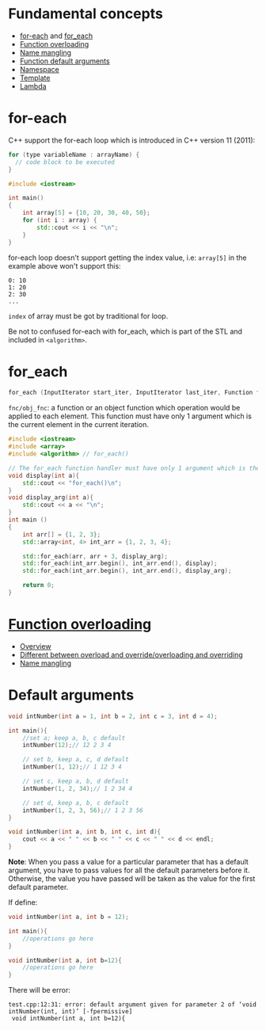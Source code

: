 # Fundamental concepts

* [for-each](#for-each) and [for_each](#for_each)
* [Function overloading](#function-overloading)
* [Name mangling]()
* [Function default arguments](#default-arguments)
* [Namespace](Namespace.md)
* [Template](Template.md)
* [Lambda](Lambda.md)

# for-each

C++ support the for-each loop which is introduced in C++ version 11 (2011):

```cpp
for (type variableName : arrayName) {
  // code block to be executed
}
```

```cpp
#include <iostream>

int main()
{
    int array[5] = {10, 20, 30, 40, 50};
    for (int i : array) {
        std::cout << i << "\n";
    }
}
```
for-each loop doesn't support getting the index value, i.e: ``array[5]`` in the example above won't support this:

```
0: 10
1: 20
2: 30
...
```
``index`` of array must be got by traditional for loop.

Be not to confused for-each with for_each, which is part of the STL and included in ``<algorithm>``.
# for_each
```cpp
for_each (InputIterator start_iter, InputIterator last_iter, Function fnc);
```
``fnc/obj_fnc``: a function or an object function which operation would be applied to each element. This function must have only 1 argument which is the current element in the current iteration.

```cpp
#include <iostream>
#include <array>
#include <algorithm> // for_each()

// The for_each function handler must have only 1 argument which is the current element in the current iteration
void display(int a){
	std::cout << "for_each()\n";
}
void display_arg(int a){
	std::cout << a << "\n";
}
int main ()
{
	int arr[] = {1, 2, 3};
	std::array<int, 4> int_arr = {1, 2, 3, 4};

	std::for_each(arr, arr + 3, display_arg);
	std::for_each(int_arr.begin(), int_arr.end(), display);
	std::for_each(int_arr.begin(), int_arr.end(), display_arg);

	return 0;
}
```
# [Function overloading](Function%20overloading.md)
* [Overview]()
* [Different between overload and override/overloading and overriding](Function%20overloading.md#different-between-overload-and-overrideoverloading-and-overriding)
* [Name mangling](Function%20overloading.md#name-mangling)
# Default arguments

```cpp
void intNumber(int a = 1, int b = 2, int c = 3, int d = 4);

int main(){
    //set a; keep a, b, c default
    intNumber(12);// 12 2 3 4

    // set b, keep a, c, d default
    intNumber(1, 12);// 1 12 3 4

    // set c, keep a, b, d default
    intNumber(1, 2, 34);// 1 2 34 4

    // set d, keep a, b, c default
    intNumber(1, 2, 3, 56);// 1 2 3 56
}

void intNumber(int a, int b, int c, int d){
    cout << a << " " << b << " " << c << " " << d << endl;
}
```
**Note**: When you pass a value for a particular parameter that has a default argument, you have to pass values for all the default parameters before it. Otherwise, the value you have passed will be taken as the value for the first default parameter.

If define:

```cpp
void intNumber(int a, int b = 12);

int main(){
	//operations go here
}

void intNumber(int a, int b=12){
	//operations go here
}
```

There will be error:

```
test.cpp:12:31: error: default argument given for parameter 2 of ‘void intNumber(int, int)’ [-fpermissive]
 void intNumber(int a, int b=12){
```
